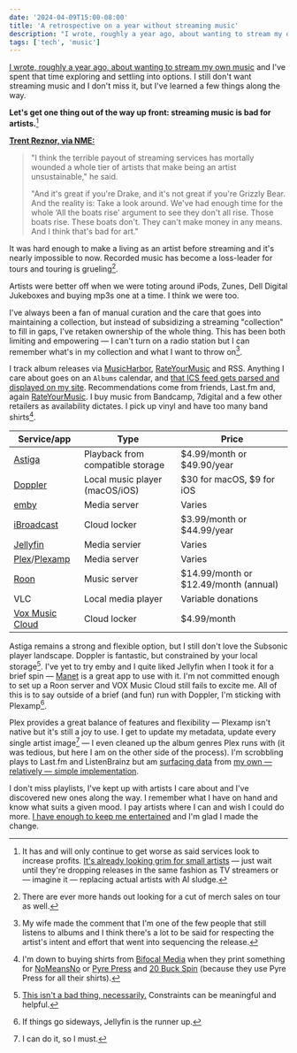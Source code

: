 ```yaml
---
date: '2024-04-09T15:00-08:00'
title: 'A retrospective on a year without streaming music'
description: "I wrote, roughly a year ago, about wanting to stream my own music and I've spent that time exploring and settling into options. I still don't want streaming music and I don't miss it, but I've learned a few things along the way."
tags: ['tech', 'music']
---
```

[I wrote, roughly a year ago, about wanting to stream my own music](https://coryd.dev/posts/2023/i-dont-want-streaming-music/) and I've spent that time exploring and settling into options. I still don't want streaming music and I don't miss it, but I've learned a few things along the way.<!-- excerpt -->

<strong class="highlight-text">Let's get one thing out of the way up front: streaming music is bad for artists.</strong>[^1]

**[Trent Reznor, via NME:](https://www.nme.com/news/music/nine-inch-nails-trent-reznor-says-streaming-has-mortally-wounded-many-artists-its-great-if-youre-drake-its-not-great-if-youre-3614437)**
> "I think the terrible payout of streaming services has mortally wounded a whole tier of artists that make being an artist unsustainable," he said.
>
> "And it's great if you're Drake, and it's not great if you're Grizzly Bear. And the reality is: Take a look around. We've had enough time for the whole ‘All the boats rise' argument to see they don't all rise. Those boats rise. These boats don't. They can't make money in any means. And I think that's bad for art."

It was hard enough to make a living as an artist before streaming and it's nearly impossible to now. Recorded music has become a loss-leader for tours and touring is grueling[^2].

Artists were better off when we were toting around iPods, Zunes, Dell Digital Jukeboxes and buying mp3s one at a time. I think we were too.

I've always been a fan of manual curation and the care that goes into maintaining a collection, but instead of subsidizing a streaming "collection" to fill in gaps, I've retaken ownership of the whole thing. This has been both limiting and empowering — I can't turn on a radio station but I can remember what's in my collection and what I want to throw on[^3].

I track album releases via [MusicHarbor](https://apps.apple.com/us/app/musicharbor-track-new-music/id1440405750), [RateYourMusic](https://rateyourmusic.com) and RSS. Anything I care about goes on an `Albums` calendar, and [that ICS feed gets parsed and displayed on my site](https://coryd.dev/now.html). Recommendations come from friends, Last.fm and, again [RateYourMusic](https://rateyourmusic.com). I buy music from Bandcamp, 7digital and a few other retailers as availability dictates. I pick up vinyl and have too many band shirts[^4].

| Service/app                                                  | Type                             | Price                                 |
|--------------------------------------------------------------|----------------------------------|---------------------------------------|
| [Astiga](https://asti.ga)                                    | Playback from compatible storage | $4.99/month or $49.90/year            |
| [Doppler](https://brushedtype.co/doppler/)                   | Local music player (macOS/iOS)   | $30 for macOS, $9 for iOS             |
| [emby](https://emby.media)                                   | Media server                     | Varies                                |
| [iBroadcast](https://www.ibroadcast.com/home/)               | Cloud locker                     | $3.99/month or $44.99/year            |
| [Jellyfin](https://jellyfin.org)                             | Media servier                    | Varies                                |
| [Plex](https://www.plex.tv)/[Plexamp](https://www.plex.tv/plexamp/) | Media server                     | Varies                                |
| [Roon](https://roon.app)                                     | Music server                     | $14.99/month or $12.49/month (annual) |
| VLC                                                          | Local media player               | Variable donations                    |
| [Vox Music Cloud](https://vox.rocks)                         | Cloud locker                     | $4.99/month                           |

Astiga remains a strong and flexible option, but I still don't love the Subsonic player landscape. Doppler is fantastic, but constrained by your local storage[^5]. I've yet to try emby and I quite liked Jellyfin when I took it for a brief spin — [Manet](https://tilo.dev/manet/) is a great app to use with it. I'm not committed enough to set up a Roon server and VOX Music Cloud still fails to excite me. All of this is to say outside of a brief (and fun) run with Doppler, I'm sticking with Plexamp[^6].

Plex provides a great balance of features and flexibility — Plexamp isn't native but it's still a joy to use. I get to update my metadata, update every single artist image[^7] — I even cleaned up the album genres Plex runs with (it was tedious, but here I am on the other side of the process). I'm scrobbling plays to Last.fm and ListenBrainz but am [surfacing data](https://coryd.dev/now#artists) from [my own — relatively — simple implementation](https://coryd.dev/posts/2024/building-a-scrobbler-using-plex-webhooks-edge-functions-and-blob-storage/).

I don't miss playlists, I've kept up with artists I care about and I've discovered new ones along the way. I remember what I have on hand and know what suits a given mood. I pay artists where I can and wish I could do more. [I have enough to keep me entertained](https://coryd.dev/posts/2024/we-have-a-content-quality-problem-not-a-content-quantity-problem/) and I'm glad I made the change.

[^1]: It has and will only continue to get worse as said services look to increase profits. [It's already looking grim for small artists](https://metalinjection.net/its-just-business/songs-need-at-least-1000-plays-yearly-on-spotify-to-get-royalties-in-2024) — just wait until they're dropping releases in the same fashion as TV streamers or — imagine it — replacing actual artists with AI sludge.
[^2]: There are ever more hands out looking for a cut of merch sales on tour as well.
[^3]: My wife made the comment that I'm one of the few people that still listens to albums and I think there's a lot to be said for respecting the artist's intent and effort that went into sequencing the release.
[^4]: I'm down to buying shirts from [Bifocal Media](https://bifocalmedia.com/) when they print something for [NoMeansNo](https://en.wikipedia.org/wiki/Nomeansno) or [Pyre Press](https://www.pyrepressmerch.com/) and [20 Buck Spin](https://www.20buckspin.com/) (because they use Pyre Press for all their shirts).
[^5]: [This isn't a bad thing, necessarily.](https://coryd.dev/posts/2023/locally-stored-music-and-storage-as-a-meaningful-constraint/) Constraints can be meaningful and helpful.
[^6]: If things go sideways, Jellyfin is the runner up.
[^7]: I can do it, so I must.